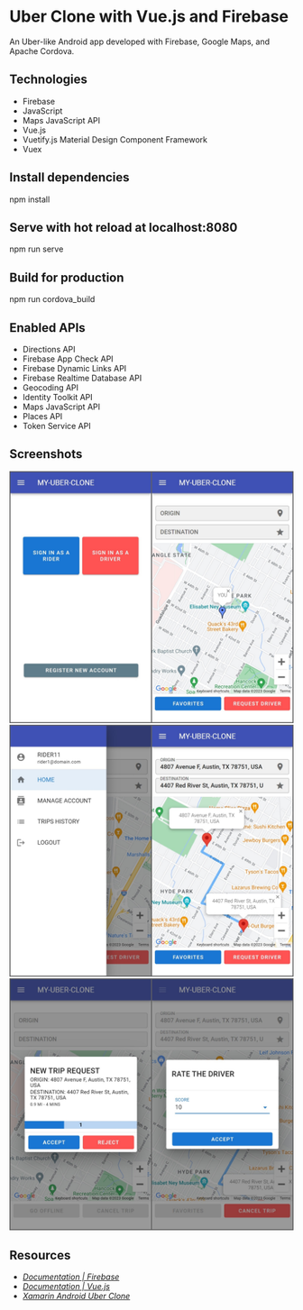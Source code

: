 # Uber Clone with Vue.js and Firebase

An Uber-like Android app developed with Firebase, Google Maps, and Apache Cordova.

## Technologies
- Firebase
- JavaScript
- Maps JavaScript API
- Vue.js
- Vuetify.js Material Design Component Framework
- Vuex

## Install dependencies
npm install

## Serve with hot reload at localhost:8080
npm run serve

## Build for production
npm run cordova_build

## Enabled APIs
- Directions API
- Firebase App Check API
- Firebase Dynamic Links API
- Firebase Realtime Database API
- Geocoding API
- Identity Toolkit API
- Maps JavaScript API
- Places API
- Token Service API

## Screenshots

<img src=".screenshots/59a71d6d-dad6-4c3a-85c0-fb99fe6b49a0.jpg" width="550"/>
<img src=".screenshots/d4fb04ad-6f22-48ff-92d6-78b9ac6992e1.jpg" width="550"/>
<img src=".screenshots/4fab9649-52ff-4d6b-8a6c-d43f19ffa2f9.jpg" width="550"/>


## Resources

- *[Documentation | Firebase](https://firebase.google.com/docs)*
- *[Documentation | Vue.js](https://vuejs.org/v2/guide/)*
- *[Xamarin Android Uber Clone](https://www.udemy.com/course/xamarin-uber-clone-app/)*
